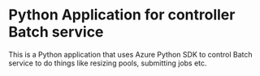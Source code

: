 # Python Application for controller Batch service

This is a Python application that uses Azure Python SDK to control Batch service
to do things like resizing pools, submitting jobs etc.